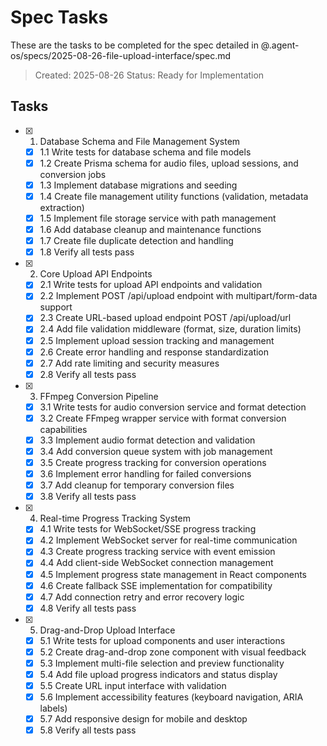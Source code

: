 # Spec Tasks

These are the tasks to be completed for the spec detailed in @.agent-os/specs/2025-08-26-file-upload-interface/spec.md

> Created: 2025-08-26
> Status: Ready for Implementation

## Tasks

- [x] 1. Database Schema and File Management System
  - [x] 1.1 Write tests for database schema and file models
  - [x] 1.2 Create Prisma schema for audio files, upload sessions, and conversion jobs
  - [x] 1.3 Implement database migrations and seeding
  - [x] 1.4 Create file management utility functions (validation, metadata extraction)
  - [x] 1.5 Implement file storage service with path management
  - [x] 1.6 Add database cleanup and maintenance functions
  - [x] 1.7 Create file duplicate detection and handling
  - [x] 1.8 Verify all tests pass

- [x] 2. Core Upload API Endpoints
  - [x] 2.1 Write tests for upload API endpoints and validation
  - [x] 2.2 Implement POST /api/upload endpoint with multipart/form-data support
  - [x] 2.3 Create URL-based upload endpoint POST /api/upload/url
  - [x] 2.4 Add file validation middleware (format, size, duration limits)
  - [x] 2.5 Implement upload session tracking and management
  - [x] 2.6 Create error handling and response standardization
  - [x] 2.7 Add rate limiting and security measures
  - [x] 2.8 Verify all tests pass

- [x] 3. FFmpeg Conversion Pipeline
  - [x] 3.1 Write tests for audio conversion service and format detection
  - [x] 3.2 Create FFmpeg wrapper service with format conversion capabilities
  - [x] 3.3 Implement audio format detection and validation
  - [x] 3.4 Add conversion queue system with job management
  - [x] 3.5 Create progress tracking for conversion operations
  - [x] 3.6 Implement error handling for failed conversions
  - [x] 3.7 Add cleanup for temporary conversion files
  - [x] 3.8 Verify all tests pass

- [x] 4. Real-time Progress Tracking System
  - [x] 4.1 Write tests for WebSocket/SSE progress tracking
  - [x] 4.2 Implement WebSocket server for real-time communication
  - [x] 4.3 Create progress tracking service with event emission
  - [x] 4.4 Add client-side WebSocket connection management
  - [x] 4.5 Implement progress state management in React components
  - [x] 4.6 Create fallback SSE implementation for compatibility
  - [x] 4.7 Add connection retry and error recovery logic
  - [x] 4.8 Verify all tests pass

- [x] 5. Drag-and-Drop Upload Interface
  - [x] 5.1 Write tests for upload components and user interactions
  - [x] 5.2 Create drag-and-drop zone component with visual feedback
  - [x] 5.3 Implement multi-file selection and preview functionality
  - [x] 5.4 Add file upload progress indicators and status display
  - [x] 5.5 Create URL input interface with validation
  - [x] 5.6 Implement accessibility features (keyboard navigation, ARIA labels)
  - [x] 5.7 Add responsive design for mobile and desktop
  - [x] 5.8 Verify all tests pass